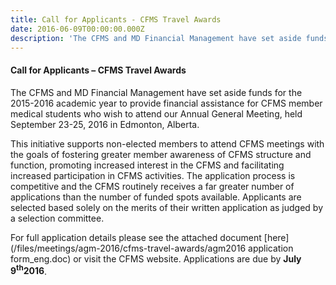 ```yaml
---
title: Call for Applicants - CFMS Travel Awards
date: 2016-06-09T00:00:00.000Z
description: 'The CFMS and MD Financial Management have set aside funds for the 2015-2016 academic year to provide financial assistance for CFMS member medical students who wish to attend our Annual General Meeting, held September 23-25, 2016 in Edmonton, Alberta.'
---
```



#### **Call for Applicants – CFMS Travel Awards**

The CFMS and MD Financial Management have set aside funds for the 2015-2016 academic year to provide financial assistance for CFMS member medical students who wish to attend our Annual General Meeting, held September 23-25, 2016 in Edmonton, Alberta.

This initiative supports non-elected members to attend CFMS meetings with the goals of fostering greater member awareness of CFMS structure and function, promoting increased interest in the CFMS and facilitating increased participation in CFMS activities. The application process is competitive and the CFMS routinely receives a far greater number of applications than the number of funded spots available. Applicants are selected based solely on the merits of their written application as judged by a selection committee.

For full application details please see the attached document [here](/files/meetings/agm-2016/cfms-travel-awards/agm2016 application form_eng.doc) or visit the CFMS website. Applications are due by&nbsp;**July 9<sup>th</sup>2016**.